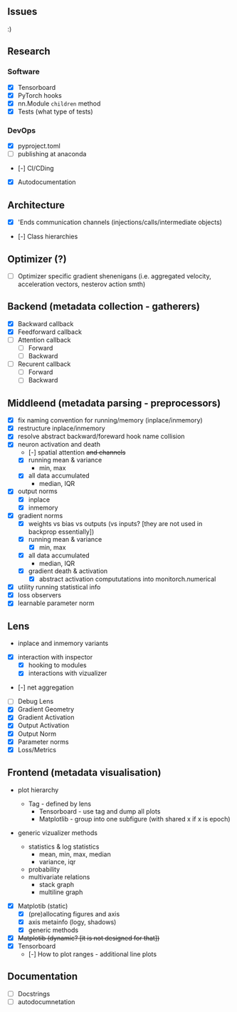 ## Issues

:)

## Research

### Software

- [x] Tensorboard
- [x] PyTorch hooks
- [x] nn.Module `children` method
- [x] Tests (what type of tests)

### DevOps
- [x] pyproject.toml
- [ ] publishing at anaconda
- [-] CI/CDing
- [x] Autodocumentation

## Architecture
- [x] 'Ends communication channels (injections/calls/intermediate objects)
- [-] Class hierarchies

## Optimizer (?)

- [ ] Optimizer specific gradient shenenigans (i.e. aggregated velocity, acceleration vectors, nesterov action smth)

## Backend (metadata collection - gatherers)

- [x] Backward callback
- [x] Feedforward callback
- [ ] Attention callback
    - [ ] Forward
    - [ ] Backward
- [ ] Recurent callback
    - [ ] Forward
    - [ ] Backward

## Middleend (metadata parsing - preprocessors)

- [x] fix naming convention for running/memory (inplace/inmemory)
- [x] restructure inplace/inmemory
- [x] resolve abstract backward/foreward hook name collision
- [x] neuron activation and death
    - [-] spatial attention ~~and channels~~
    - [x] running mean & variance
        - min, max
    - [x] all data accumulated
        - median, IQR
- [x] output norms
    - [x] inplace
    - [x] inmemory
- [x] gradient norms
    - [x] weights vs bias vs outputs (vs inputs? [they are not used in backprop essentially])
    - [x] running mean & variance
        - [x] min, max
    - [x] all data accumulated
        - median, IQR
    - [x] gradient death & activation
        - [x] abstract activation compututations into monitorch.numerical
- [x] utility running statistical info
- [x] loss observers
- [x] learnable parameter norm

## Lens

- inplace and inmemory variants

- [x] interaction with inspector
    - [x] hooking to modules
    - [x] interactions with vizualizer
- [-] net aggregation

- [ ] Debug Lens
- [x] Gradient Geometry
- [x] Gradient Activation
- [x] Output Activation
- [x] Output Norm
- [x] Parameter norms
- [x] Loss/Metrics

## Frontend (metadata visualisation)

- plot hierarchy
    - Tag - defined by lens
        - Tensorboard - use tag and dump all plots
        - Matplotlib  - group into one subfigure (with shared x if x is epoch)

- generic vizualizer methods
    - statistics & log statistics
        - mean, min, max, median
        - variance, iqr
    - probability
    - multivariate relations
        - stack graph
        - multiline graph

- [x] Matplotib (static)
    - [x] \(pre\)allocating figures and axis
    - [x] axis metainfo (logy, shadows)
    - [x] generic methods
- [x] ~~Matplotib (dynamic? [it is not designed for that])~~
- [x] Tensorboard
    - [-] How to plot ranges - additional line plots


## Documentation

- [ ] Docstrings
- [ ] autodocumnetation
